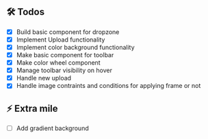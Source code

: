 ## 🛠️ Todos

- [x] Build basic component for dropzone
- [x] Implement Upload functionality
- [x] Implement color background functionality
- [x] Make basic component for toolbar
- [x] Make color wheel component
- [x] Manage toolbar visibility on hover
- [x] Handle new upload
- [x] Handle image contraints and conditions for applying frame or not

## ⚡ Extra mile

- [ ] Add gradient background
